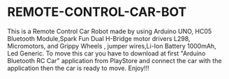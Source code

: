 # REMOTE-CONTROL-CAR-BOT

This is a Remote Control Car Robot made by using Arduino UNO, HC05 Bluetooth Module,Spark Fun Dual H-Bridge motor drivers L298, Micromotors, and Grippy Wheels , jumper wires,Li-Ion Battery 1000mAh, Led Generic.  To move this car you have to download at first "Arduino Bluetooth RC Car" application from PlayStore and connect the car with the application then the car is ready to move. Enjoy!!!
